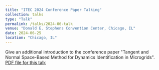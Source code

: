 ```yaml
---
title: "ITEC 2024 Conference Paper Talking"
collection: talks
type: "Talk"
permalink: /talks/2024-06-talk
venue: "Donald E. Stephens Convention Center, Chicago, IL"
date: 2024-06-25
location: "Chicago, IL"
---
```


Give an additional introduction to the conference paper "Tangent and Normal Space-Based Method for Dynamics Identification in Microgrids".
[PDF file for this talk](https://pennstateoffice365-my.sharepoint.com/:b:/g/personal/hfh5310_psu_edu/ETIlWdPNfhhIi-M0n7rAnQIBy49DIt3bp1s0p4o8LVwKKA?e=kwWD3o)
